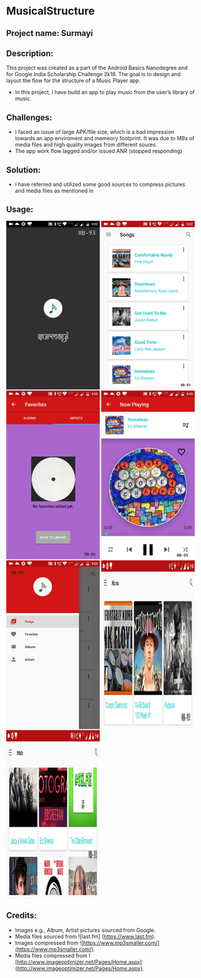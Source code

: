# MusicalStructure

## Project name: Surmayi

## Description:

This project was created as a part of the Android Basics Nanodegree and for Google India Scholarship Challenge 2k18. The goal is to design and layout the flow for the structure of a Music Player app.
* In this project, I have build an app to play music from the user’s library of music.

## Challenges:

* I faced an issue of large APK/file size, which is a bad impression towards an app enviroment and memeory footprint. It was due to MBs of media files and high quality images from different soures.
* The app work flow lagged and/or issued ANR (stopped responding)

## Solution:
* I have referred and utilized some good sources to compress pictures and media files as mentioned in 

## Usage:

<img src="https://github.com/RB-93/MusicalStructure/blob/master/App-demo/Music_1[1].jpg?raw=true" width="250" height="450" title="Launch"> <img src="https://github.com/RB-93/MusicalStructure/blob/master/App-demo/Music_2[1].jpg?raw=true" width="250" height="450" title="Song List"> <img src="https://github.com/RB-93/MusicalStructure/blob/master/App-demo/Music_3[1].jpg?raw=true" width="250" height="450" title="Favorite Screen"> <img src="https://github.com/RB-93/MusicalStructure/blob/master/App-demo/Music_4[1].jpg?raw=true" width="250" height="450" title="Song Play Screen"> <img src="https://github.com/RB-93/MusicalStructure/blob/master/App-demo/Music_5[1].jpg?raw=true" width="250" height="450" title="Menu Screen"> <img src="https://github.com/RB-93/MusicalStructure/blob/master/App-demo/Music_6[1].jpg?raw=true" width="250" height="450" title="Artist Screen (Landscape)"> <img src="https://github.com/RB-93/MusicalStructure/blob/master/App-demo/Music_7[1].jpg?raw=true" width="250" height="450" title="Album Screen (Landscape)">

## Credits:
* Images e.g., Album, Artist pictures sourced from Google.
* Media files sourced from ![last.fm] (https://www.last.fm).
* Images compressed from ![https://www.mp3smaller.com/](https://www.mp3smaller.com/).
* Media files compressed from ![http://www.imageoptimizer.net/Pages/Home.aspx]{http://www.imageoptimizer.net/Pages/Home.aspx}.
